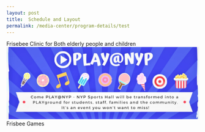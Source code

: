```yaml
---
layout: post
title:  Schedule and Layout  
permalink: /media-center/program-details/test
---
```

Frisebee Clinic for Both elderly people and children
![](/images/banners.jpg)
Frisbee Games
